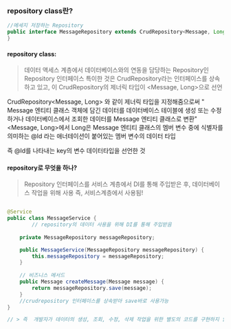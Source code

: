 ### repository class란?

```java
//메세지 저장하는 Repository
public interface MessageRepository extends CrudRepository<Message, Long> {
}

```
#### repository class:
> 데이터 액세스 계층에서 데이터베이스와의 연동을 담당하는 Repository인 Repository 인터페이스
> 특이한 것은 CrudRepository라는 인터페이스를 상속하고 있고, 이 CrudRepository의 제너릭 타입이 <Message, Long>으로 선언

CrudRepository<Message, Long> 와 같이 제너릭 타입을 지정해줌으로써 " Message 엔티티 클래스 객체에 담긴 데이터를 데이터베이스 테이블에 
생성 또는 수정하거나 데이터베이스에서 조회한 데이터를 Message 엔티티 클래스로 변환" 
<Message, Long>에서 Long은 Message 엔티티 클래스의 멤버 변수 중에 식별자를 의미하는 @Id 라는 애너테이션이 붙어있는 멤버 변수의 데이터 타입

즉 @Id를 나타내는 key의 변수 데이터타입을 선언한 것 

#### repository로 무엇을 하나?

>Repository 인터페이스를 서비스 계층에서 DI를 통해 주입받은 후, 데이터베이스 작업을 위해 사용
>즉, 서비스계층에서 사용됨! 


```java

@Service
public class MessageService {
		// repository의 데이터 사용을 위해 DI를 통해 주입받음 
    
    private MessageRepository messageRepository;

    public MessageService(MessageRepository messageRepository) {
        this.messageRepository = messageRepository;
    }
    
    // 비즈니스 메서드 
    public Message createMessage(Message message) {
        return messageRepository.save(message); 
    }
    //crudrepository 인터페이스를 상속받아 save바로 사용가능 
}

// > 즉  개발자가 데이터의 생성, 조회, 수정, 삭제 작업을 위한 별도의 코드를 구현하지 않아도 CrudRepository가 이 작업을 대신해주는 역할을 해줌
```
